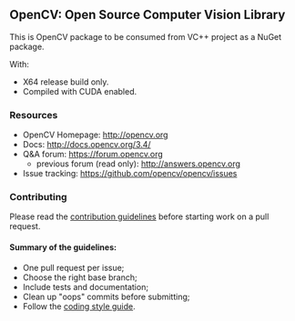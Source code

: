 ## OpenCV: Open Source Computer Vision Library

This is OpenCV package to be consumed from VC++ project as a NuGet package.

With:
* X64 release build only.
* Compiled with CUDA enabled.

### Resources

* OpenCV Homepage: <http://opencv.org>
* Docs: <http://docs.opencv.org/3.4/>
* Q&A forum: <https://forum.opencv.org>
  * previous forum (read only): <http://answers.opencv.org>
* Issue tracking: <https://github.com/opencv/opencv/issues>

### Contributing

Please read the [contribution guidelines](https://github.com/opencv/opencv/wiki/How_to_contribute) before starting work on a pull request.

#### Summary of the guidelines:

* One pull request per issue;
* Choose the right base branch;
* Include tests and documentation;
* Clean up "oops" commits before submitting;
* Follow the [coding style guide](https://github.com/opencv/opencv/wiki/Coding_Style_Guide).
